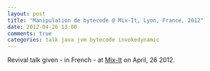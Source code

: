 ```yaml
---
layout: post
title: "Manipulation de bytecode @ Mix-It, Lyon, France, 2012"
date: 2012-04-26 13:00
comments: true
categories: talk java jvm bytecode invokedynamic
---
```


Revival talk given - in French - at [Mix-It](http://www.mix-it.fr/session/24/manipulation-de-bytecode-democratisons-la-magie) on April, 26 2012.

<script async class="speakerdeck-embed" data-id="4fa0ef1e5f48f70022059a6b" data-ratio="1.7777777777777777" src="//speakerdeck.com/assets/embed.js"></script>

